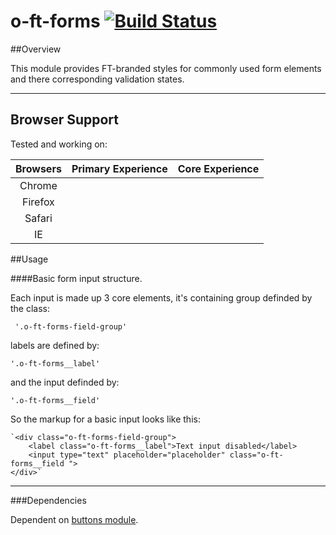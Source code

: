o-ft-forms [![Build Status](https://travis-ci.org/Financial-Times/o-ft-forms.png?branch=master)](https://travis-ci.org/Financial-Times/o-ft-forms)
============
##Overview

This module provides FT-branded styles for commonly used form elements and there corresponding validation states.

---

## Browser Support

Tested and working on:

|  Browsers  | Primary Experience | Core Experience |
|:----------:|:------------------:|:---------------:|
|   Chrome   |                    |                 |
|   Firefox  |                    |                 |
|   Safari   |                    |                 |
|   IE       |                    |                 |



##Usage

####Basic form input structure. 

Each input is made up 3 core elements, it's containing group definded by the class:
     
     '.o-ft-forms-field-group'

labels are defined by:

    '.o-ft-forms__label'
 
and the input definded by:

    '.o-ft-forms__field'
    
So the markup for a basic input looks like this:
    

    `<div class="o-ft-forms-field-group">
        <label class="o-ft-forms__label">Text input disabled</label>
        <input type="text" placeholder="placeholder" class="o-ft-forms__field ">
    </div>`
    
---

###Dependencies

Dependent on [buttons module](https://github.com/Financial-Times/o-ft-buttons).